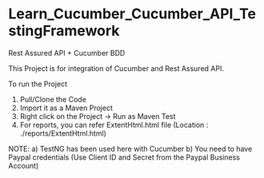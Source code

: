 # Learn_Cucumber_Cucumber_API_TestingFramework
Rest Assured API + Cucumber BDD

This Project is for integration of Cucumber and Rest Assured API.

To run the Project

1) Pull/Clone the Code
2) Import it as a Maven Project
3) Right click on the Project -> Run as Maven Test
4) For reports, you can refer ExtentHtml.html file (Location : ./reports/ExtentHtml.html)


NOTE: 
a) TestNG has been used here with Cucumber
b) You need to have Paypal credentials (Use Client ID and Secret from the Paypal Business Account)


